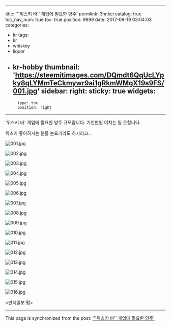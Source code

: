 
---
title: '''위스키 바'' 개업에 필요한 양주'
permlink: 3hnkei
catalog: true
toc_nav_num: true
toc: true
position: 9999
date: 2017-09-19 03:04:03
categories:
- kr
tags:
- kr
- whiskey
- liquor
- kr-hobby
thumbnail: 'https://steemitimages.com/DQmdt6QqUcLYpky8qLYMmTeCkmywr9ai1gRkmWMgX19s9FS/001.jpg'
sidebar:
    right:
        sticky: true
widgets:
    -
        type: toc
        position: right
---


'위스키 바' 개업에 필요한 양주 규모랍니다.  기천만원 어치는 될 듯합니다.

위스키 좋아하시는 분들 눈요기라도 하시라고..


![001.jpg](https://steemitimages.com/DQmdt6QqUcLYpky8qLYMmTeCkmywr9ai1gRkmWMgX19s9FS/001.jpg)

![002.jpg](https://steemitimages.com/DQmaPFrQ9mzgt5Y31udGLU2iAMgUfHVvLH1X9vUzdiNmF3X/002.jpg)

![003.jpg](https://steemitimages.com/DQmZTTwTr6y6WHNQUUsVEo2jwvv5a2Fjiu8Ar7LnKoe25hP/003.jpg)

![004.jpg](https://steemitimages.com/DQmNf87uxR26D51iLyBXsMk94BTDbk8dah4voW1DqDWTZgr/004.jpg)

![005.jpg](https://steemitimages.com/DQmP7YUS74iCMyTtoo9SVJ867kSSuzcnXmq6YvXsSWiJKu1/005.jpg)

![006.jpg](https://steemitimages.com/DQmYenrzZzdLwjamDzMLLe9ALbjMYKD4T7nfCBvBNur2cX4/006.jpg)

![007.jpg](https://steemitimages.com/DQmXbsyUAs6DwobjwKTiaf52VXCWeFuucbhVX5k5m5VghCv/007.jpg)

![008.jpg](https://steemitimages.com/DQmWai792zJYRwBtW1NSPy7yR4nZoi4y3WPsPp69WP6YZDu/008.jpg)

![009.jpg](https://steemitimages.com/DQmWyPWdUdxyJWzudyqz7aSyrhTYn5tAP47DEb3B59WF5Zt/009.jpg)

![010.jpg](https://steemitimages.com/DQmT4fwyggisJxb4w71reAP15RACeUhisBMa6LQ6q676HJk/010.jpg)

![011.jpg](https://steemitimages.com/DQmZUkAmiZRXLQin2iViHwGt9oZ1QCs9j8zCtThhaUXrSMa/011.jpg)

![012.jpg](https://steemitimages.com/DQmRRm4tcBTWL9cZxXbmcnZfh6oSERC4wfe6D3KyZbgcFfz/012.jpg)

![013.jpg](https://steemitimages.com/DQmac5tMVrdYYXBSaSHdhcs7nwx6WJqV5Fgrt6ryW8zFHPF/013.jpg)

![014.jpg](https://steemitimages.com/DQmRXf3gVb6FSKYGEWnaWnkAnmRZ1ZK3w8YhpLwN7bKygXY/014.jpg)

![015.jpg](https://steemitimages.com/DQmUZNpKibYmNZc5JKrpDgMhX5oFYASDZUqM62Tz3YzFXMw/015.jpg)

![016.jpg](https://steemitimages.com/DQmUyEP8kb62e7Q1PPFn82Q7GajWq5iEm7KfmWHc4j6dRVx/016.jpg)

<딴지일보 펌>

- - -

This page is synchronized from the post: ['''위스키 바'' 개업에 필요한 양주'](https://steemit.com/@pius.pius/3hnkei)
